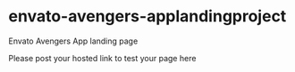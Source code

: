 # envato-avengers-applandingproject

Envato Avengers App landing page

Please post your hosted link to test your page here

